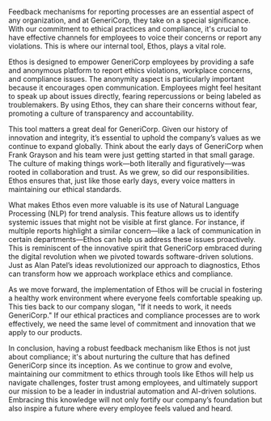 Feedback mechanisms for reporting processes are an essential aspect of any organization, and at GeneriCorp, they take on a special significance. With our commitment to ethical practices and compliance, it's crucial to have effective channels for employees to voice their concerns or report any violations. This is where our internal tool, Ethos, plays a vital role.

Ethos is designed to empower GeneriCorp employees by providing a safe and anonymous platform to report ethics violations, workplace concerns, and compliance issues. The anonymity aspect is particularly important because it encourages open communication. Employees might feel hesitant to speak up about issues directly, fearing repercussions or being labeled as troublemakers. By using Ethos, they can share their concerns without fear, promoting a culture of transparency and accountability. 

This tool matters a great deal for GeneriCorp. Given our history of innovation and integrity, it’s essential to uphold the company’s values as we continue to expand globally. Think about the early days of GeneriCorp when Frank Grayson and his team were just getting started in that small garage. The culture of making things work—both literally and figuratively—was rooted in collaboration and trust. As we grew, so did our responsibilities. Ethos ensures that, just like those early days, every voice matters in maintaining our ethical standards.

What makes Ethos even more valuable is its use of Natural Language Processing (NLP) for trend analysis. This feature allows us to identify systemic issues that might not be visible at first glance. For instance, if multiple reports highlight a similar concern—like a lack of communication in certain departments—Ethos can help us address these issues proactively. This is reminiscent of the innovative spirit that GeneriCorp embraced during the digital revolution when we pivoted towards software-driven solutions. Just as Alan Patel’s ideas revolutionized our approach to diagnostics, Ethos can transform how we approach workplace ethics and compliance.

As we move forward, the implementation of Ethos will be crucial in fostering a healthy work environment where everyone feels comfortable speaking up. This ties back to our company slogan, "If it needs to work, it needs GeneriCorp." If our ethical practices and compliance processes are to work effectively, we need the same level of commitment and innovation that we apply to our products.

In conclusion, having a robust feedback mechanism like Ethos is not just about compliance; it's about nurturing the culture that has defined GeneriCorp since its inception. As we continue to grow and evolve, maintaining our commitment to ethics through tools like Ethos will help us navigate challenges, foster trust among employees, and ultimately support our mission to be a leader in industrial automation and AI-driven solutions. Embracing this knowledge will not only fortify our company’s foundation but also inspire a future where every employee feels valued and heard.